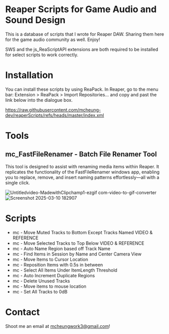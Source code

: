 # Reaper Scripts for Game Audio and Sound Design
This is a database of scripts that I wrote for Reaper DAW. Sharing them here for the game audio community as well. Enjoy!

SWS and the js_ReaScriptAPI extensions are both required to be installed for select scripts to work correctly.
# Installation 
You can install these scripts by using ReaPack. In Reaper, go to the menu bar: Extension > ReaPack > Import Repositories... and copy and past the link below into the dialogue box.

https://raw.githubusercontent.com/mcheung-dev/reaperScripts/refs/heads/master/index.xml

# Tools 
## mc_FastFileRenamer - Batch File Renamer Tool
This tool is designed to assist with renaming media items within Reaper. It replicates the functionality of the FastFileRenamer windows app, enabling you to replace, remove, and insert naming patterns effortlessly—all with a single click.


![Untitledvideo-MadewithClipchamp1-ezgif com-video-to-gif-converter](https://github.com/user-attachments/assets/7983ed5b-69e5-49f4-bd9c-79d50b4f5cd9)
![Screenshot 2025-03-10 182907](https://github.com/user-attachments/assets/e64a0521-9e18-495d-97c1-2f10e7277bdd)


# Scripts
* mc - Move Muted Tracks to Bottom Except Tracks Named VIDEO & REFERENCE
* mc - Move Selected Tracks to Top Below VIDEO & REFERENCE
* mc - Auto Name Region based off Track Name 
* mc - Find Items in Session by Name and Center Camera View 
* mc - Move Items to Cursor Location 
* mc - Reposition Items with 0.5s in between
* mc - Select All Items Under ItemLength Threshold
* mc - Auto Increment Duplicate Regions
* mc - Delete Unused Tracks
* mc - Move items to mouse location
* mc - Set All Tracks to 0dB






# Contact 
Shoot me an email at mcheungwork3@gmail.com! 
